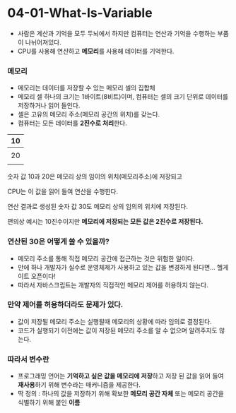 # 04-01-What-Is-Variable

- 사람은 계산과 기억을 모두 두뇌에서 하지만
컴퓨터는 연산과 기억을 수행하는 부품이 나뉘어져있다.
- CPU를 사용해 연산하고 **메모리**를 사용해 데이터를 기억한다.

### 메모리

- 메모리는 데이터를 저장할 수 있는 메모리 셀의 집합체
- 메모리 셀 하나의 크기는 1바이트(8비트)이며, 컴퓨터는 셀의 크기 단위로 데이터를 저장하거나 읽어 들인다.
- 셀은 고유의 메모리 주소(메모리 공간의 위치)를 갖는다.
- 컴퓨터는 모든 데이터를 **2진수로 처리**한다.

| 10 |
| --- |
|  |
| 20 |
|  |

숫자 값 10과 20은 메모리 상의 임이의 위치(메모리주소)에 저장되고

CPU는 이 값을 읽어 들여 연산을 수행한다.

연산 결과로 생성된 숫자 값 30도 메모리 상의 임의의 위치에 저장된다.

편의상 예시는 10진수이지만 **메모리에 저장되는 모든 값은 2진수로 저장된다.**

### 연산된 30은 어떻게 쓸 수 있을까?

- 메모리 주소를 통해 직접 메모리 공간에 접근하는 것은 위험한 일이다.
- 만에 하나 개발자가 실수로 운영체제가 사용하고 있는 값을 변경하게 된다면… 헬게이트 오픈이다!
- 따라서 자바스크립트는 개발자의 직접적인 메모리 제어를 허용하지 않는다.

### 만약 제어를 허용하더라도 문제가 있다.

- 값이 저장될 메모리 주소는 실행될때 메모리의 상황에 따라 임의로 결정된다.
- 코드가 실행되기 이전에는 값이 저장된 메모리 주소를 알 수 없으며 알려주지도 않는다.

### 따라서 변수란

- 프로그래밍 언어는 **기억하고 싶은 값을 메모리에 저장**하고
저장 된 값을 읽어 들여 **재사용**하기 위해 변수라는 매커니즘을 제공한다.
- 딱 정의 : 하나의 값을 저장하기 위해 확보한 **메모리 공간 자체** 또는 메모리 공간을 식별하기 위해 붙인 **이름**